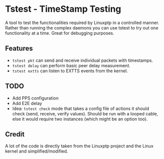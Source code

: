 <!--SPDX-License-Identifier: GPL-2.0-only-->
<!--SPDX-FileCopyrightText: 2025 Casper Andersson <casper.casan@gmail.com>-->
# Tstest - TimeStamp Testing

A tool to test the functionalities required by Linuxptp in a controlled manner.
Rather than running the complex daemons you can use tstest to try out one
functionality at a time. Great for debugging purposes.

## Features
- `tstest pkt` can send and receive individual packets with timestamps.
- `tstest delay` can perform basic peer delay measurement.
- `tstest extts` can listen to EXTTS events from the kernel.


## TODO
- Add PPS configuration
- Add E2E delay
- Idea: `tstest check` mode that takes a config file of actions it should check
  (send, receive, verify values). Should be run with a looped cable, else it
  would require two instances (which might be an option too).


## Credit
A lot of the code is directly taken from the Linuxptp project and the Linux
kernel and simplified/modified.
